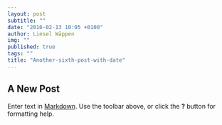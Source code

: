 ```yaml
---
layout: post
subtitle: ""
date: "2016-02-13 10:05 +0100"
author: Liesel Wäppen
img: ""
published: true
tags: ""
title: "Another-sixth-post-with-date"
---
```


## A New Post

Enter text in [Markdown](http://daringfireball.net/projects/markdown/). Use the toolbar above, or click the **?** button for formatting help.
